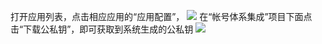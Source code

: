 打开应用列表，点击相应应用的“应用配置”，
![](http://imgcache.tcecqpoc.fsphere.cn/image/mccdn.qcloud.com/static/img/36e1c54e528eee52c175016f7f7fd6c7/image.png)
在“帐号体系集成”项目下面点击“下载公私钥”，即可获取到系统生成的公私钥
![](http://imgcache.tcecqpoc.fsphere.cn/image/mccdn.qcloud.com/static/img/cf7d2411e95619a58199b373e748744c/image.png)